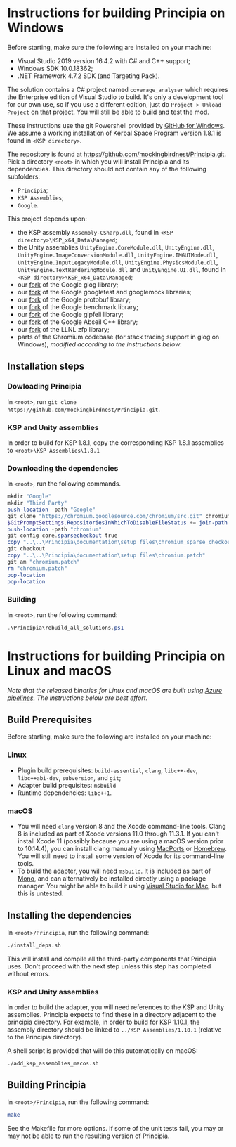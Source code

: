 # Instructions for building Principia on Windows

Before starting, make sure the following are installed on your machine:
* Visual Studio 2019 version 16.4.2 with C# and C++ support;
* Windows SDK 10.0.18362;
* .NET Framework 4.7.2 SDK (and Targeting Pack).

The solution contains a C# project named `coverage_analyser` which requires
the Enterprise edition of Visual Studio to build.  It's only a development
tool for our own use, so if you use a different edition, just do 
`Project > Unload Project` on that project.  You will still be able to build 
and test the mod.

These instructions use the git Powershell provided by [GitHub for Windows](https://windows.github.com/).
We assume a working installation of Kerbal Space Program version 1.8.1 is found in `<KSP directory>`.

The repository is found at https://github.com/mockingbirdnest/Principia.git.
Pick a directory `<root>` in which you will install Principia and its
dependencies.
This directory should not contain any of the following subfolders:
- `Principia`;
- `KSP Assemblies`;
- `Google`.

This project depends upon:
- the KSP assembly `Assembly-CSharp.dll`, found in `<KSP directory>\KSP_x64_Data\Managed`;
- the Unity assemblies `UnityEngine.CoreModule.dll`, `UnityEngine.dll`, `UnityEngine.ImageConversionModule.dll`, `UnityEngine.IMGUIMode.dll`, `UnityEngine.InputLegacyModule.dll`, `UnityEngine.PhysicsModule.dll`, `UnityEngine.TextRenderingModule.dll` and `UnityEngine.UI.dll`, found in
  `<KSP directory>\KSP_x64_Data\Managed`;
- our [fork](https://github.com/mockingbirdnest/glog) of the Google glog
  library;
- our [fork](https://github.com/mockingbirdnest/googletest) of the Google googletest
  and googlemock libraries;
- our [fork](https://github.com/mockingbirdnest/protobuf) of the Google
  protobuf library;
- our [fork](https://github.com/mockingbirdnest/benchmark) of the Google
  benchmark library;
- our [fork](https://github.com/mockingbirdnest/gipfeli) of the Google gipfeli library;
- our [fork](https://github.com/mockingbirdnest/abseil-cpp) of the Google Abseil C++ library;
- our [fork](https://github.com/mockingbirdnest/zfp) of the LLNL zfp library;
- parts of the Chromium codebase (for stack tracing support in glog on Windows),
  *modified according to the instructions below*.

## Installation steps

### Dowloading Principia

In `<root>`, run `git clone https://github.com/mockingbirdnest/Principia.git`.

### KSP and Unity assemblies

In order to build for KSP 1.8.1, copy the corresponding KSP 1.8.1 assemblies to `<root>\KSP Assemblies\1.8.1`

### Downloading the dependencies

In `<root>`, run the following commands.
```powershell
mkdir "Google"
mkdir "Third Party"
push-location -path "Google"
git clone "https://chromium.googlesource.com/chromium/src.git" chromium -n --depth 1 -b "40.0.2193.1"
$GitPromptSettings.RepositoriesInWhichToDisableFileStatus += join-path  (gi -path .).FullName chromium
push-location -path "chromium"
git config core.sparsecheckout true
copy "..\..\Principia\documentation\setup files\chromium_sparse_checkout.txt" ".git/info/sparse-checkout"
git checkout
copy "..\..\Principia\documentation\setup files\chromium.patch"
git am "chromium.patch"
rm "chromium.patch"
pop-location
pop-location
```
### Building

In `<root>`, run the following command:
```powershell
.\Principia\rebuild_all_solutions.ps1
```

# Instructions for building Principia on Linux and macOS

*Note that the released binaries for Linux and macOS are built using [Azure pipelines](https://dev.azure.com/mockingbirdnest/Principia/_build).  The instructions below are best effort.*

## Build Prerequisites
Before starting, make sure the following are installed on your machine:
### Linux
* Plugin build prerequisites: `build-essential`, `clang`, `libc++-dev`, `libc++abi-dev`, `subversion`, and `git`;
* Adapter build prequisites: `msbuild`
* Runtime dependencies: `libc++1`.
### macOS
* You will need `clang` version 8 and the Xcode command-line tools.
Clang 8 is included as part of Xcode versions 11.0 through 11.3.1.
If you can't install Xcode 11 (possibly because you are using a macOS version prior to 10.14.4),
you can install clang manually using [MacPorts](https://www.macports.org) or [Homebrew](https://brew.sh).
You will still need to install some version of Xcode for its command-line tools.
* To build the adapter, you will need `msbuild`. It is included as part of [Mono](https://www.mono-project.com/download/stable/), and can alternatively be installed directly using a package manager.
You might be able to build it using [Visual Studio for Mac](https://visualstudio.microsoft.com/vs/mac/),
but this is untested.

## Installing the dependencies

In `<root>/Principia`, run the following command:
```bash
./install_deps.sh
```
This will install and compile all the third-party components that Principia uses.  Don't proceed with the next step unless this step has completed without errors.

### KSP and Unity assemblies
In order to build the adapter, you will need references to the KSP and Unity assemblies.
Principia expects to find these in a directory adjacent to the principia directory.
For example, in order to build for KSP 1.10.1, the assembly directory should be linked to `../KSP Assemblies/1.10.1` (relative to the Principia directory).

A shell script is provided that will do this automatically on macOS:
```
./add_ksp_assemblies_macos.sh
```

## Building Principia

In `<root>/Principia`, run the following command:
```bash
make
```
See the Makefile for more options.
If some of the unit tests fail, you may or may not be able to run the resulting version of Principia.
